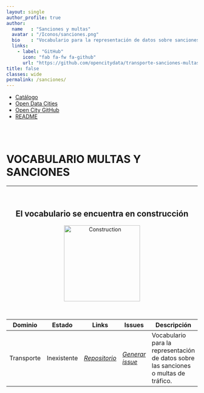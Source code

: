 ```yaml
---
layout: single
author_profile: true 
author:
  name   : "Sanciones y multas"
  avatar : "/Iconos/sanciones.png"
  bio    : "Vocabulario para la representación de datos sobre sanciones y multas."
  links:
    - label: "GitHub"
      icon: "fab fa-fw fa-github"
      url: "https://github.com/opencitydata/transporte-sanciones-multas-trafico"
title: false
classes: wide
permalink: /sanciones/
---
```


<head>
<link href="/FEMPTFG/stylesheet.css" rel="stylesheet"/>
  
  <nav class="style-4">
<ul class="menu-4">
	<li class="current"><a href="https://fempcatalogo.github.io/FEMPTFG/" data-hover="Catálogo">Catálogo</a></li>
	<li class="left"><a href="http://vocab.linkeddata.es/datosabiertos/" data-hover="Open Data Cities">Open Data Cities</a></li>
	<li class="left"><a href="https://github.com/opencitydata/" data-hover="Open City GitHub">Open City GitHub</a></li>
	<li class="left"><a href="https://github.com/opencitydata/transporte-sanciones-multas-trafico" data-hover="README">README</a></li>
</ul>
	</nav>
	<br><br>
  
</head>

<div id="bodyid">

<h1> VOCABULARIO MULTAS Y SANCIONES </h1>
</div>
  
---

&nbsp;
 
 
<h2 float="right" align="center"> El vocabulario se encuentra en construcción </h2>

<p float="right" align="center">   
<img src="/FEMPTFG/Iconos/constrA.png" alt="Construction" width="200"/>
</p>

&nbsp; &nbsp;


  
  
| Dominio |  Estado  |   Links   |   Issues   |   Descripción   | 
| -------- | -------- | --------- | ---------- | --------------- | 
| Transporte | Inexistente |  *[Repositorio](https://github.com/opencitydata/transporte-sanciones-multas-trafico)*  |  *[Generar issue](https://github.com/opencitydata/transporte-sanciones-multas-trafico/issues)*   | Vocabulario para la representación de datos sobre las sanciones o multas de tráfico.  | 
 
 
  

&nbsp;

